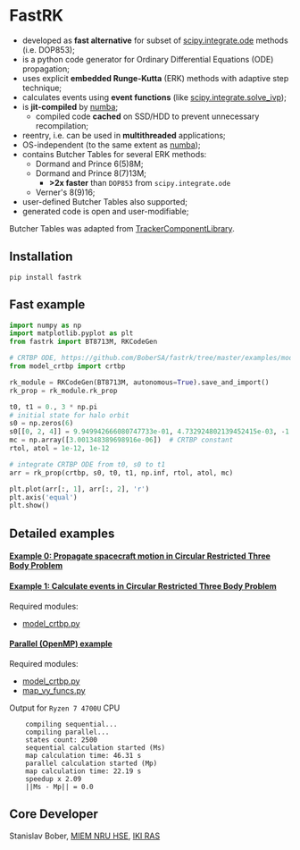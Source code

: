 # FastRK

- developed as **fast alternative** for subset of [scipy.integrate.ode](https://docs.scipy.org/doc/scipy/reference/generated/scipy.integrate.ode.html) methods (i.e. DOP853);
- is a python code generator for Ordinary Differential Equations (ODE) propagation;
- uses explicit **embedded Runge-Kutta** (ERK) methods with adaptive step technique;
- calculates events using **event functions** (like [scipy.integrate.solve_ivp](https://docs.scipy.org/doc/scipy/reference/generated/scipy.integrate.solve_ivp.html)); 
- is **jit-compiled** by [numba](https://pypi.org/project/numba/);
  - compiled code **cached** on SSD/HDD to prevent unnecessary recompilation;
- reentry, i.e. can be used in **multithreaded** applications;
- OS-independent (to the same extent as [numba](https://pypi.org/project/numba/));
- contains Butcher Tables for several ERK methods:
    - Dormand and Prince 6(5)8M;
    - Dormand and Prince 8(7)13M;
      - **>2x faster** than `DOP853` from `scipy.integrate.ode`
    - Verner's 8(9)16;
- user-defined Butcher Tables also supported; 
- generated code is open and user-modifiable;

Butcher Tables was adapted from [TrackerComponentLibrary](https://github.com/USNavalResearchLaboratory/TrackerComponentLibrary).

## Installation

    pip install fastrk

## Fast example

```python
import numpy as np
import matplotlib.pyplot as plt
from fastrk import BT8713M, RKCodeGen

# CRTBP ODE, https://github.com/BoberSA/fastrk/tree/master/examples/model_crtbp.py
from model_crtbp import crtbp

rk_module = RKCodeGen(BT8713M, autonomous=True).save_and_import()
rk_prop = rk_module.rk_prop

t0, t1 = 0., 3 * np.pi
# initial state for halo orbit
s0 = np.zeros(6)
s0[[0, 2, 4]] = 9.949942666080747733e-01, 4.732924802139452415e-03, -1.973768492871211949e-02
mc = np.array([3.001348389698916e-06])  # CRTBP constant
rtol, atol = 1e-12, 1e-12

# integrate CRTBP ODE from t0, s0 to t1
arr = rk_prop(crtbp, s0, t0, t1, np.inf, rtol, atol, mc)

plt.plot(arr[:, 1], arr[:, 2], 'r')
plt.axis('equal')
plt.show()

```

## Detailed examples

#### [Example 0: Propagate spacecraft motion in Circular Restricted Three Body Problem](https://github.com/BoberSA/fastrk/blob/master/examples/ex0_propagate_crtbp.ipynb)

#### [Example 1: Calculate events in Circular Restricted Three Body Problem](https://github.com/BoberSA/fastrk/blob/master/examples/ex1_calculate_events.ipynb)

Required modules:
- [model_crtbp.py](https://github.com/BoberSA/fastrk/blob/master/examples/model_crtbp.py)

#### [Parallel (OpenMP) example](https://github.com/BoberSA/fastrk/blob/master/examples/parallel_example.py)

Required modules:
- [model_crtbp.py](https://github.com/BoberSA/fastrk/blob/master/examples/model_crtbp.py)
- [map_vy_funcs.py](https://github.com/BoberSA/fastrk/blob/master/examples/map_vy_funcs.py)

Output for `Ryzen 7 4700U` CPU 

```    
    compiling sequential...
    compiling parallel...
    states count: 2500
    sequential calculation started (Ms)
    map calculation time: 46.31 s
    parallel calculation started (Mp)
    map calculation time: 22.19 s
    speedup x 2.09
    ||Ms - Mp|| = 0.0
```

## Core Developer
Stanislav Bober, [MIEM NRU HSE](https://miem.hse.ru/), [IKI RAS](http://iki.rssi.ru/)
